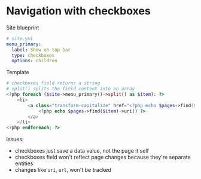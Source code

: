 # Navigation with checkboxes

Site blueprint

```yaml
# site.yml
menu_primary:
  label: Show on top bar
  type: checkboxes
  options: children
```

Template

```php
# checkboxes field returns a string
# split() splits the field content into an array
<?php foreach ($site->menu_primary()->split() as $item): ?>
	<li>
		<a class="transform-capitalize" href="<?php echo $pages->find($item)->url() ?>">
			<?php echo $pages->find($item)->uri() ?>
		</a>
	</li>
<?php endforeach; ?>
```

Issues:

- checkboxes just save a data value, not the page it self
- checkboxes field won't reflect page changes because they're separate entities
- changes like `uri`, `url`, won't be tracked
